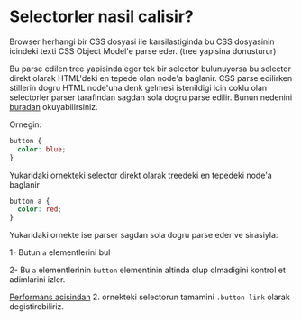 # Selectorler nasil calisir?

Browser herhangi bir CSS dosyasi ile karsilastiginda bu CSS dosyasinin icindeki texti CSS Object Model'e parse eder. (tree yapisina donusturur)

Bu parse edilen tree yapisinda eger tek bir selector bulunuyorsa bu selector direkt olarak HTML'deki en tepede olan node'a baglanir. CSS parse edilirken stillerin dogru HTML node'una denk gelmesi istenildigi icin coklu olan selectorler parser tarafindan sagdan sola dogru parse edilir. Bunun nedenini [buradan](performans.md) okuyabilirsiniz.

Ornegin:

```css
button {
  color: blue;
}
```

Yukaridaki ornekteki selector direkt olarak treedeki en tepedeki node'a baglanir

```css
button a {
  color: red;
}
```

Yukaridaki ornekte ise parser sagdan sola dogru parse eder ve sirasiyla:

1- Butun `a` elementlerini bul

2- Bu `a` elementlerinin `button` elementinin altinda olup olmadigini kontrol et adimlarini izler. 

[Performans acisindan](performans.md) 2. ornekteki selectorun tamamini `.button-link` olarak degistirebiliriz.